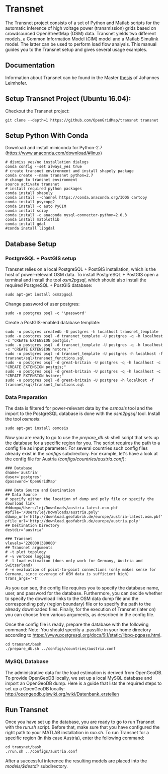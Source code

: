 # Transnet
The Transnet project consists of a set of Python and Matlab scripts for the automatic inference of high voltage power (transmission) grids based on crowdsourced OpenStreetMap (OSM) data. Transnet yields two different models, a Common Information Model (CIM) model and a Matlab Simulink model. The latter can be used to perform load flow analysis. This manual guides you to the Transnet setup and gives several usage examples.

## Documentation

Information about Transnet can be found in the Master [thesis](https://github.com/OpenGridMap/transnet/blob/master/doc/JohannesLeimhoferMasterThesis.pdf) of Johannes Leimhofer.

## Setup Transnet Project (Ubuntu 16.04):
Checkout the Transnet project:
```
git clone --depth=1 https://github.com/OpenGridMap/transnet transnet
```
## Setup Python With Conda
Download and install miniconda for Python-2.7 (https://www.anaconda.com/download/#linux)
```
# dismiss yes/no installation dialogs
conda config --set always_yes true
# create transnet environment and install shapely package
conda create --name transnet python=2.7
# change to transnet environment
source activate transnet
# install required python packages
conda install shapely
conda install --channel https://conda.anaconda.org/IOOS cartopy
conda install psycopg2
conda install -c auto PyCIM
conda install scipy
conda install -c anaconda mysql-connector-python=2.0.3
conda install matplotlib
conda install gdal
#conda install libgdal
```

## Database Setup
### PostgreSQL + PostGIS setup
Transnet relies on a local PostgreSQL + PostGIS installation, which is the host of power-relevant OSM data.
To install PostgreSQL + PostGIS open a terminal and install the tool _osm2pgsql_, which should also install the required PostgreSQL + PostGIS database:
```
sudo apt-get install osm2pgsql
```
Change password of user postgres:
```
sudo -u postgres psql -c '\password'
```
Create a PostGIS-enabled database template:
```
sudo -u postgres createdb -U postgres -h localhost transnet_template
sudo -u postgres psql -d transnet_template -U postgres -q -h localhost -c "CREATE EXTENSION postgis;"
sudo -u postgres psql -d transnet_template -U postgres -q -h localhost -c "CREATE EXTENSION hstore;"
sudo -u postgres psql -d transnet_template -U postgres -h localhost -f transnet/sql/transnet_functions.sql
sudo -u postgres psql -d great-britain -U postgres -q -h localhost -c "CREATE EXTENSION postgis;"
sudo -u postgres psql -d great-britain -U postgres -q -h localhost -c "CREATE EXTENSION hstore;"
sudo -u postgres psql -d great-britain -U postgres -h localhost -f transnet/sql/transnet_functions.sql
```
### Data Preparation
The data is filtered for power-relevant data by the _osmosis_ tool and the import to the PostgreSQL database is done with the _osm2pgsql_ tool.
Install the tool _osmosis_:
```
sudo apt-get install osmosis
```
Now you are ready to go to use the _prepare_db.sh_ shell script that sets up the database for a specific region for you.
The script requires the path to a config file as input parameter. For several countries such config files already exist in the _configs_ subdirectory.
For example, let's have a look at the config file for Austria (_configs/countries/austria.conf_):
```
### Database
dname='austria'
duser='postgres'
dpassword='OpenGridMap'

### Data Source and Destination
## Data Source
# specify either the location of dump and poly file or specify the download link
#ddump=/Users/lej/Downloads/austria-latest.osm.pbf
#pfile='/Users/lej/Downloads/austria.poly'
ddump_url='http://download.geofabrik.de/europe/austria-latest.osm.pbf'
pfile_url='http://download.geofabrik.de/europe/austria.poly'
## Destination Directory
destdir='austria'

### Transnet
vlevels='220000|380000'
## Transnet arguments
# -t plot topology
# -v verbose logging
# -l load estimation (does only work for Germany, Austria and Switzerland)
# -e evaluation of point-to-point connections (only makes sense for Germany, since coverage of OSM data is sufficient high)
trans_args='-t'
```
As you can see, the config file requires you to specify the database name, user, and password for the database.
Furthermore, you can decide whether to specify the download links to the OSM data dump file and the corresponding poly (region boundary) file or to specify the path to the already downloaded files.
Finally, for the execution of Transnet (later on) you can choose from various arguments, as described in the config file.

Once the config file is ready, prepare the database with the following command:
Note: You should specify a .passfile in your home directory according to https://www.postgresql.org/docs/9.1/static/libpq-pgpass.html.

```
cd transnet/bash
./prepare_db.sh ../configs/countries/austria.conf
```

### MySQL Database
The administrative data for the load estimation is derived from OpenGeoDB. To provide OpenGeoDB locally, we set up a local MySQL database and import an OpenGeoDB dump.
Here is a guide that lists the required steps to set up a OpenGeoDB locally:
http://opengeodb.giswiki.org/wiki/Datenbank_erstellen

## Run Transnet
Once you have set up the database, you are ready to go to run Transnet with the _run.sh_ script. Before that, make sure that you have configured the right path to your MATLAB installation in _run.sh_.
To run Transnet for a specific region (in this case Austria), enter the following command:
```
cd transnet/bash
./run.sh ../configs/austria.conf
```
After a successful inference the resulting models are placed into the _models/$destdir_ subdirectory. 
